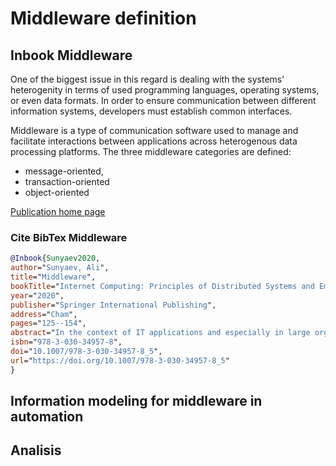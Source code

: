 # Middleware definition

## Inbook Middleware

One of the biggest issue in this regard is dealing with the systems’ heterogenity in terms of used programming languages, operating systems, or even data formats. In order to
ensure communication between different information systems, developers must establish common interfaces.

Middleware is a type of communication software used to manage and facilitate interactions between applications across heterogenous data processing platforms.
The three middleware categories are defined:

- message-oriented,
- transaction-oriented
- object-oriented

[Publication home page](https://link.springer.com/chapter/10.1007%2F978-3-030-34957-8_5)

### Cite BibTex Middleware

```bib
@Inbook{Sunyaev2020,
author="Sunyaev, Ali",
title="Middleware",
bookTitle="Internet Computing: Principles of Distributed Systems and Emerging Internet-Based Technologies",
year="2020",
publisher="Springer International Publishing",
address="Cham",
pages="125--154",
abstract="In the context of IT applications and especially in large organizations, integration of existing information systems into new IT environments poses many challenges. One of the biggest issue in this regard is dealing with the systems' heterogenity in terms of used programming languages, operating systems, or even data formats. In order to ensure communication between different information systems, developers must establish common interfaces. This chapter introduces middleware as a type of software which manages and facilitates interactions between applications across computing platforms. Besides a brief definition and overview of middleware, several of its characteristics are described. Furthermore, the differences between the three middleware categories (message-oriented, transaction-oriented and object-oriented middleware) are defined. In addition to these theoretical foundations, some practical implementations are presented.",
isbn="978-3-030-34957-8",
doi="10.1007/978-3-030-34957-8_5",
url="https://doi.org/10.1007/978-3-030-34957-8_5"
}
```

## Information modeling for middleware in automation

## Analisis 